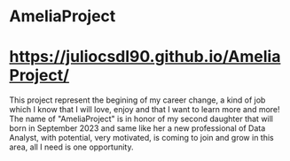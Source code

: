 # AmeliaProject

# https://juliocsdl90.github.io/AmeliaProject/


This project represent the begining of my career change, a kind of job which I know that I will love, enjoy and that I want to learn more and more!
The name of "AmeliaProject" is in honor of my second daughter that will born in September 2023 and same like her a new professional of Data Analyst,
with potential, very motivated, is coming to join and grow in this area, all I need is one opportunity.
